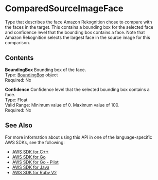 # ComparedSourceImageFace<a name="API_ComparedSourceImageFace"></a>

Type that describes the face Amazon Rekognition chose to compare with the faces in the target\. This contains a bounding box for the selected face and confidence level that the bounding box contains a face\. Note that Amazon Rekognition selects the largest face in the source image for this comparison\. 

## Contents<a name="API_ComparedSourceImageFace_Contents"></a>

 **BoundingBox**   <a name="rekognition-Type-ComparedSourceImageFace-BoundingBox"></a>
Bounding box of the face\.  
Type: [BoundingBox](API_BoundingBox.md) object  
Required: No

 **Confidence**   <a name="rekognition-Type-ComparedSourceImageFace-Confidence"></a>
Confidence level that the selected bounding box contains a face\.  
Type: Float  
Valid Range: Minimum value of 0\. Maximum value of 100\.  
Required: No

## See Also<a name="API_ComparedSourceImageFace_SeeAlso"></a>

For more information about using this API in one of the language\-specific AWS SDKs, see the following:
+  [AWS SDK for C\+\+](https://docs.aws.amazon.com/goto/SdkForCpp/rekognition-2016-06-27/ComparedSourceImageFace) 
+  [AWS SDK for Go](https://docs.aws.amazon.com/goto/SdkForGoV1/rekognition-2016-06-27/ComparedSourceImageFace) 
+  [AWS SDK for Go \- Pilot](https://docs.aws.amazon.com/goto/SdkForGoPilot/rekognition-2016-06-27/ComparedSourceImageFace) 
+  [AWS SDK for Java](https://docs.aws.amazon.com/goto/SdkForJava/rekognition-2016-06-27/ComparedSourceImageFace) 
+  [AWS SDK for Ruby V2](https://docs.aws.amazon.com/goto/SdkForRubyV2/rekognition-2016-06-27/ComparedSourceImageFace) 